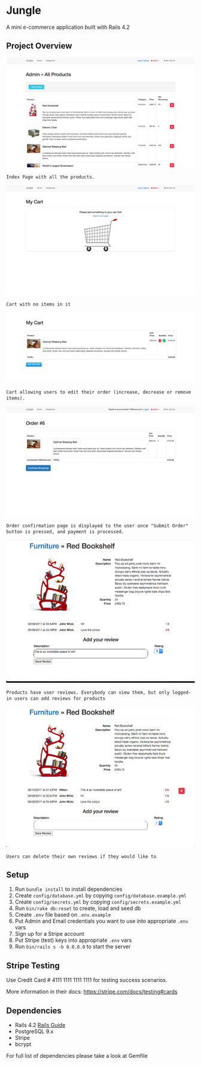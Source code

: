 # Jungle

A mini e-commerce application built with Rails 4.2

## Project Overview
![](./docs/index.png)

```
Index Page with all the products.
```

![](./docs/empty-cart.png)

```
Cart with no items in it
```

![](./docs/cart.png)

```
Cart allowing users to edit their order (increase, decrease or remove items).

```
![](./docs/confirmed-order.png)

```
Order confirmation page is displayed to the user once "Submit Order" button is pressed, and payment is processed.

```
![](./docs/add-review.png)

```
Products have user reviews. Everybody can view them, but only logged-in users can add reviews for products
```

![](./docs/review-added.png)

```
Users can delete their own reviews if they would like to
```

## Setup

1. Run `bundle install` to install dependencies
2. Create `config/database.yml` by copying `config/database.example.yml`
3. Create `config/secrets.yml` by copying `config/secrets.example.yml`
4. Run `bin/rake db:reset` to create, load and seed db
5. Create `.env` file based on `.env.example`
6. Put Admin and Email credentials you want to use into appropriate `.env` vars
7. Sign up for a Stripe account
8. Put Stripe (test) keys into appropriate `.env` vars
9. Run `bin/rails s -b 0.0.0.0` to start the server

## Stripe Testing

Use Credit Card # 4111 1111 1111 1111 for testing success scenarios.

More information in their docs: <https://stripe.com/docs/testing#cards>

## Dependencies

* Rails 4.2 [Rails Guide](http://guides.rubyonrails.org/v4.2/)
* PostgreSQL 9.x
* Stripe
* bcrypt

For full list of dependencies please take a look at Gemfile
